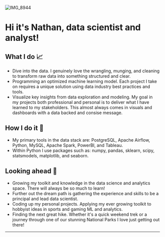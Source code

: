 ![IMG_8944](https://user-images.githubusercontent.com/100109678/228622399-017a1bfc-ea35-4dba-acf5-db5178b7b49f.jpg)

# Hi it's Nathan, data scientist and analyst!

## What I do :chart_with_upwards_trend:

- Dive into the data. I genuinely love the wrangling, munging, and cleaning to transform raw data into something structured and clear.
- Programming an optimized machine learning model. Each project I take on requires a unique solution using data industry best practices and tools.
- Visualize key insights from data exploration and modeling. My goal in my projects both professional and personal is to deliver what I have learned to my stakeholders. This almost always comes in visuals and dashboards with a data backed and consise message.

## How I do it :triangular_ruler:

- My primary tools in the data stack are: PostgreSQL, Apache Airflow, Python, MySQL, Apache Spark, PowerBI, and Tableau.
- Within Python I use packages such as: numpy, pandas, sklearn, scipy, statsmodels, matplotlib, and seaborn.

## Looking ahead :telescope:

- Growing my toolkit and knowledge in the data science and analytics space. There will always be so much to learn!
- Further out the dream path is gathering the experience and skills to be a principal and lead data scientist.
- Coding up my personal projects. Applying my ever growing toolkit to hobbyist ideas in sports and gaming ML and analytics.
- Finding the next great hike. Whether it's a quick weekend trek or a journey through one of our stunning National Parks I love just getting out there!
---